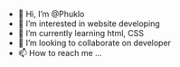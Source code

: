 - 👋 Hi, I’m @Phuklo
- 👀 I’m interested in website developing
- 🌱 I’m currently learning html, CSS
- 💞️ I’m looking to collaborate on developer
- 📫 How to reach me ...

<!---
Phuklo/Phuklo is a ✨ special ✨ repository because its `README.md` (this file) appears on your GitHub profile.
You can click the Preview link to take a look at your changes.
--->
